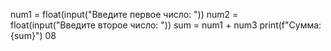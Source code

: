 num1 = float(input("Введите первое число: "))
num2 = float(input("Введите второе число: "))
sum = num1 + num3
print(f"Сумма: {sum}")
08
